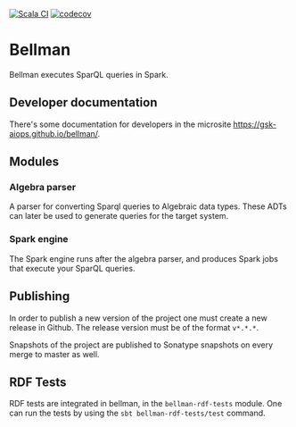 [![Scala CI](https://github.com/gsk-aiops/bellman/actions/workflows/scala.yml/badge.svg)](https://github.com/gsk-aiops/bellman/actions/workflows/scala.yml)
[![codecov](https://codecov.io/gh/gsk-aiops/bellman/branch/master/graph/badge.svg?token=chImTVd85b)](https://codecov.io/gh/gsk-aiops/bellman)

# Bellman

Bellman executes SparQL queries in Spark.

## Developer documentation

There's some documentation for developers in the microsite <https://gsk-aiops.github.io/bellman/>.

## Modules

### Algebra parser

A parser for converting Sparql queries to Algebraic data types. These
ADTs can later be used to generate queries for the target system.

### Spark engine

The Spark engine runs after the algebra parser, and produces Spark
jobs that execute your SparQL queries.

## Publishing

In order to publish a new version of the project one must create a new
release in Github.  The release version must be of the format `v*.*.*`.

Snapshots of the project are published to Sonatype snapshots on every
merge to master as well.

## RDF Tests

RDF tests are integrated in bellman, in the `bellman-rdf-tests` module.
One can run the tests by using the `sbt bellman-rdf-tests/test` command.

